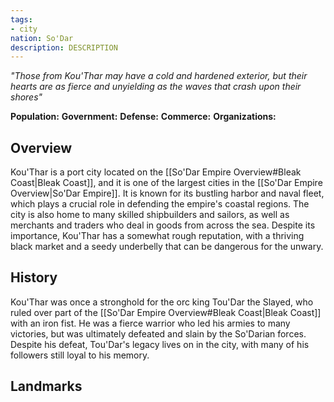 ```yaml
---
tags:
- city
nation: So'Dar
description: DESCRIPTION
---
```

*"Those from Kou'Thar may have a cold and hardened exterior, but their hearts are as fierce and unyielding as the waves that crash upon their shores"*

**Population:**
**Government:**
**Defense:**
**Commerce:**
**Organizations:**

## Overview
Kou'Thar is a port city located on the [[So'Dar Empire Overview#Bleak Coast|Bleak Coast]], and it is one of the largest cities in the [[So'Dar Empire Overview|So'Dar Empire]]. It is known for its bustling harbor and naval fleet, which plays a crucial role in defending the empire's coastal regions. The city is also home to many skilled shipbuilders and sailors, as well as merchants and traders who deal in goods from across the sea. Despite its importance, Kou'Thar has a somewhat rough reputation, with a thriving black market and a seedy underbelly that can be dangerous for the unwary.
## History
Kou'Thar was once a stronghold for the orc king Tou'Dar the Slayed, who ruled over part of the [[So'Dar Empire Overview#Bleak Coast|Bleak Coast]] with an iron fist. He was a fierce warrior who led his armies to many victories, but was ultimately defeated and slain by the So'Darian forces. Despite his defeat, Tou'Dar's legacy lives on in the city, with many of his followers still loyal to his memory.
## Landmarks